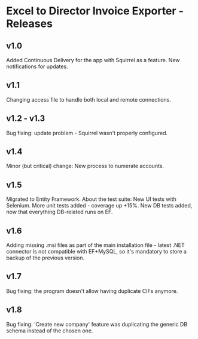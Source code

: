 # Excel to Director Invoice Exporter - Releases

## v1.0
Added Continuous Delivery for the app with Squirrel as a feature. New notifications for updates.

## v1.1
Changing access file to handle both local and remote connections.

## v1.2 - v1.3
Bug fixing: update problem - Squirrel wasn't properly configured.

## v1.4
Minor (but critical) change: New process to numerate accounts.

## v1.5
Migrated to Entity Framework. About the test suite: New UI tests with Selenium. More unit tests added - coverage up +15%. New DB tests added, now that everything DB-related runs on EF.

## v1.6
Adding missing .msi files as part of the main installation file - latest .NET connector is not compatible with EF+MySQL, so it's mandatory to store a backup of the previous version.

## v1.7
Bug fixing: the program doesn't allow having duplicate CIFs anymore.

## v1.8
Bug fixing: 'Create new company' feature was duplicating the generic DB schema instead of the chosen one.
